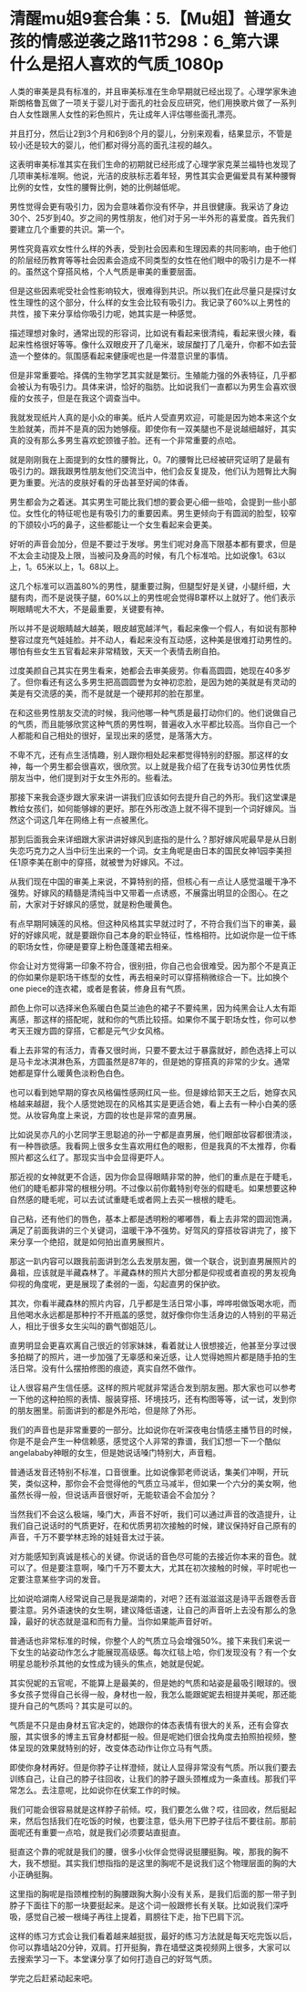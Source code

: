 # 清醒mu姐9套合集：5.【Mu姐】普通女孩的情感逆袭之路11节298：6_第六课  什么是招人喜欢的气质_1080p

人类的审美是具有标准的，并且审美标准在生命早期就已经出现了。心理学家朱迪斯朗格鲁瓦做了一项关于婴儿对于面孔的社会反应研究，他们用换歌片做了一系列白人女性跟黑人女性的彩色照片，先让成年人评估哪些面孔漂亮。

并且打分，然后让2到3个月和6到8个月的婴儿，分别来观看，结果显示，不管是较小还是较大的婴儿，他们都对得分高的面孔注视的越久。

这表明审美标准其实在我们生命的初期就已经形成了心理学家克莱兰福特也发现了几项审美标准啊。他说，光洁的皮肤标志着年轻，男性其实会更偏爱具有某种腰臀比例的女性，女性的腰臀比例，她的比例越低呢。

男性觉得会更有吸引力，因为会意味着你没有怀孕，并且很健康。我采访了身边30个、25岁到40。岁之间的男性朋友，他们对于另一半外形的喜爱度。首先我们要建立几个重要的共识。第一个。

男性究竟喜欢女性什么样的外表，受到社会因素和生理因素的共同影响，由于他们的阶层经历教育等等社会因素会造成不同类型的女性在他们眼中的吸引力是不一样的。虽然这个穿搭风格，个人气质是审美的重要层面。

但是这些因素呢受社会性影响较大，很难得到共识。所以我们在此尽量只是探讨女性生理性的这个部分，什么样的女生会比较有吸引力。我记录了60%以上男性的共性，接下来分享给你吸引力呢，她其实是一种感觉。

描述理想对象时，通常出现的形容词，比如说有看起来很清纯，看起来很火辣，看起来性格很好等等。像什么双眼皮开了几毫米，玻尿酸打了几毫升，你都不如去营造一个整体的。氛围感看起来健康呢也是一件潜意识里的事情。

但是非常重要哈。择偶的生物学艺其实就是繁衍。生殖能力强的外表特征，几乎都会被认为有吸引力。具体来讲，恰好的脂肪。比如说我们一直都以为男生会喜欢很瘦的女孩子，但是在我这个调查当中。

我就发现纸片人真的是小众的审美。纸片人受直男欢迎，可能是因为她本来这个女生脸就美，而并不是真的因为她够瘦。即使你有一双美腿也不是说越细越好，其实真的没有那么多男生喜欢蛇颈锥子脸。还有一个非常重要的点哈。

就是刚刚我在上面提到的女性的腰臀比，0。7的腰臀比已经被研究证明了是最有吸引力的。跟我跟男性朋友他们交流当中，他们会反复提及，他们认为翘臀比大胸更为重要。光洁的皮肤好看的牙齿甚至好闻的体香。

男生都会为之着迷。其实男生可能比我们想的要会更心细一些哈，会提到一些小部位。女性化的特征呢也是有吸引力的重要因素。男生更倾向于有圆润的脸型，较窄的下颌较小巧的鼻子，这些都能让一个女生看起来会更美。

好听的声音会加分，但是不要过于发嗲。男生们呢对身高下限基本都有要求，但是不太会主动提及上限，当被问及身高的时候，有几个标准哈。比如说像1。63以上，1。65米以上，1。68以上。

这几个标准可以涵盖80%的男性，腿重要过胸，但腿型好是关键，小腿纤细，大腿有肉，而不是说筷子腿，60%以上的男性呢会觉得B罩杯以上就好了。他们表示啊眼睛呢大不大，不是最重要，关键要有神。

所以并不是说眼睛越大越美，眼皮越宽越洋气，看起来像一个假人，有如说有那种整容过度充气娃娃脸。并不动人，看起来没有互动感，这种美是很难打动男性的。哪怕有些女生五官看起来非常精致，天天一个表情去刷自拍。

过度美颜自己其实在男生看来，她都会去审美疲劳。你看高圆圆，她现在40多岁了。但你看还有这么多男生把高圆圆誉为女神初恋脸，是因为她的美就是有灵动的美是有交流感的美，而不是就是一个硬邦邦的脸在那里。

在和这些男性朋友交流的时候，我问他哪一种气质是最打动你们的。他们说做自己的气质，而且能够欣赏这种气质的男性啊，普遍收入水平都比较高。当你自己一个人都能和自己相处的很好，呈现出来的感觉，是落落大方。

不卑不亢，还有点生活情趣，别人跟你相处起来都觉得特别的舒服。那这样的女神，每一个男生都会很喜欢，很欣赏。以上就是我介绍了在我专访30位男性优质朋友当中，他们提到对于女生外形的。些看法。

那接下来我会逐步跟大家来讲一讲我们应该如何去提升自己的外形。我们这堂课是教给女孩们，如何能够嫁的更好。那在外形改造上就不得不提到一个词好嫁风。当然这个词这几年在网络上有一点被黑化。

那到后面我会来详细跟大家讲讲好嫁风到底指的是什么？那好嫁风呢最早是从日剧失恋巧克力之人当中衍生出来的一个词。女主角呢是由日本的国民女神1园李美担任1原李美在剧中的穿搭，就被誉为好嫁风。不过。

从我们现在中国的审美上来说，不算特别的搭，但核心有一点让人感觉温暖干净不强势。好嫁风的精髓是清纯当中又带着一点诱惑，不展露出明显的企图心。在之前，大家对于好嫁风的感觉，就是粉色暖黄色。

有点早期阿姨莲的风格。但这种风格其实早就过时了，不符合我们当下的审美，最好的好嫁风呢，就是要跟你自己本身的职业特征，性格相符。比如说你是一位干练的职场女性，你硬是要穿上粉色蓬蓬裙去相亲。

你会让对方觉得第一印象不符合，很别扭，你自己也会很难受。因为那个不是真正的你如果你是职场干练型的女性，再去相亲时可以穿搭稍微综合一下。比如换个one piece的连衣裙，或者是套装，修身且有气质。

颜色上你可以选择米色系暖白色莫兰迪色的裙子不要纯黑，因为纯黑会让人太有距离感，那这样的搭配呢，就和你的气质比较搭。如果你不属于职场女性，你可以参考天王嫂方圆的穿搭，它都是元气少女风格。

看上去非常的有活力，青春又很时尚，只要不要太过于暴露就好，颜色选择上可以是马卡龙冰淇淋色系，方圆虽然是87年的，但是她的穿搭真的非常的少女。通常她都是穿什么暖黄色淡粉色白色。

也可以看到她早期的穿衣风格偏性感网红风一些。但是嫁给郭天王之后，她穿衣风格越来越甜，我个人感觉她现在的风格其实是更适合她，看上去有一种小白美的感觉。从妆容角度上来说，方圆的妆也是非常的直男展。

比如说吴亦凡的小艺同学王思聪追的孙一宁都是直男展，他们眼部妆容都很清淡，有一种唇欲感。我看网上很多女生喜欢用红色的眼影，但是我真的不太推荐，你看照片都这么红了。那现实当中会显得更吓人。

那近视的女神就更不合适，因为你会显得眼睛非常的肿，他们的重点是在于睫毛，他们的睫毛都非常的根根分明。不过像以前你戴特别夸张的假睫毛。如果想要这种自然感的睫毛呢，可以去试试重睫毛或者网上去买一根根的睫毛。

自己粘，还有他们的唇色，基本上都是透明粉的嘟嘟唇，看上去非常的圆润饱满，满足了前面我讲的三个关键词，温暖干净不强势。好驾风的穿搭妆容讲完了，接下来分享一个绝招，就是如何拍出直男展照片。

那这一趴内容可以跟我前面讲到怎么去发朋友圈，做一个联合，说到直男展照片的鼻祖，应该就是半藏森林了。半藏森林的照片大部分都是仰视或者直视的男友视角仰视的角度呢，更是展现了柔弱的一面，勾起直男的保护欲。

其次，你看半藏森林的照片内容，几乎都是生活日常小事，哗哗啦做饭喝水呃，而且他喝水永远都是那种拧不开瓶盖的感觉，就好像你你生活身边的人特别的平易近人，相比于很多女生尖叫的霸气御姐范儿。

直男明显会更喜欢离自己很近的邻家妹妹，看着就让人很想接近，他甚至分享过很多拍糊了的照片，进一步加强了无辜感和亲近感，让人觉得她照片都是随手拍的生活日常。没有什么摆拍修图的痕迹，真实自然不做作。

让人很容易产生信任感。这样的照片呢就非常适合发到朋友圈。那大家也可以参考一下他的这种拍照的表情、服装穿搭、环境技巧，还有构图等等，试一试，发到你的朋友圈里。前面讲到的都是外形哈，但是除了外形。

我们的声音也是非常重要的一部分。比如说你在听深夜电台情感主播节目的时候，你是不是会产生一种信赖感，感觉这个人非常的靠谱，我们幻想一下一个酷似angelababy神眼的女生，但是她说话嗓门特别大，声音粗。

普通话发音还特别不标准，口音很重。比如说像郭老师说话，集美们冲啊，开玩笑，类似这种，那你会不会觉得他的气质立马减半，但如果一个六分的美女啊，他虽然长得一般，但说话声音很好听，无能软语会不会加分？

当然我们不会这么极端，嗓门大，声音不好听，我们可以通过声音的改造提升，让我们自己说话时的气质更好，在和优质男初次接触的时候，建议保持好自己原有的声音，千万不要学林志玲的娃娃音太过于装。

对方能感知到真诚是核心的关键。你说话的音色尽可能的去接近你本来的音色。就可以了。但是要注意啊，嗓门千万不要太大，尤其在初次接触的时候，平时呢也一定要注意某些字词的发音。

比如说哈湖南人经常说自己是我是湖南的，对吧？还有滋滋滋这是诗平舌跟卷舌音要注意。另外语速快的女生啊，建议降低语速，让自己的声音听上去没有那么的急躁，最好的状态就是温和而有力量。当你如果能声音好听。

普通话也非常标准的时候，你整个人的气质立马会增强50%。接下来我们来说一下女生的站姿动作怎么才能展现高级感。每次红毯上哈，你们发现没有？有一个女明星总能秒杀其他的女性成为镜头的焦点，她就是倪妮。

其实倪妮的五官呢，不能算上是最美的，但是她的气质和站姿是最吸引眼球的。很多女孩子觉得自己长得一般，身材也一般，我怎么能跟妮妮去相提并美呢，那还能提升自己的气质吗？其实是可以的。

气质是不只是由身材五官决定的，她跟你的体态表情有很大的关系，还有会穿衣服，其实很多的博主五官身材都挺一般。但是呢她们很会找角度去拍照拍视频，整体呈现的效果就特别的好，改变体态动作让你立马有气质。

即使你身材再好。但是你脖子让样澄倾，就让人显得非常没有气质。所以我们要去训练自己，让自己的脖子往回收，让我们的脖子跟头颈椎成为一条直线。那我们平常怎么。去注意呢，比如说你在伏案工作的时候。

我们可能会很容易就是这样脖子前倾。哎，我们要怎么做？哎，往回收，然后挺起来，然后包括我们在吃饭的时候，也要注意，低头用下巴脖子往后不要往前。那前面呢还有重要一点哈，就是我们必须要站直挺直。

挺直这个靠的呢就是我们的腰，很多小伙伴会觉得说挺腰挺胸。唉，那我的胸不大，我不想挺。其实我们想指指的是这里的胸呢不是说我们这个物理层面的胸的大小正确挺胸。

这里指的胸呢是指颈椎控制的胸腰跟胸大胸小没有关系，是我们后面的那一带子到脖子下面往下的那一块要挺起来。是这个词一般跟修长有关联。比如说我们深呼吸，感觉自己被一根绳子再往上提着，肩膀往下走，抬下巴肩下沉。

这样的练习方式会让我们看着越来越挺拔，最好的练习方法就是每天吃完饭以后，你可以靠墙站20分钟，双肩。打开挺胸，靠在墙壁这类视频网上很多，大家可以去搜索学习一下。本堂课分享了如何打造自己的好驾气质。

学完之后赶紧动起来吧。